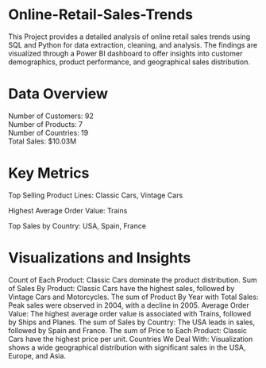 # Online-Retail-Sales-Trends
This Project provides a detailed analysis of online retail sales trends using SQL and Python for data extraction, cleaning, and analysis. The findings are visualized through a Power BI dashboard to offer insights into customer demographics, product performance, and geographical sales distribution.

# Data Overview
Number of Customers: 92  
Number of Products: 7  
Number of Countries: 19  
Total Sales: $10.03M  
# Key Metrics
Top Selling Product Lines: Classic Cars, Vintage Cars

Highest Average Order Value: Trains

Top Sales by Country: USA, Spain, France

# Visualizations and Insights

Count of Each Product:  Classic Cars dominate the product distribution.
Sum of Sales By Product: Classic Cars have the highest sales, followed by Vintage Cars and Motorcycles.
The sum of Product By Year with Total Sales: Peak sales were observed in 2004, with a decline in 2005.
Average Order Value: The highest average order value is associated with Trains, followed by Ships and Planes.
The sum of Sales by Country: The USA leads in sales, followed by Spain and France.
The sum of Price to Each Product: Classic Cars have the highest price per unit.
Countries We Deal With: Visualization shows a wide geographical distribution with significant sales in the USA, Europe, and Asia.
